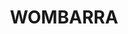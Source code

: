 ---
lastmod: '2025-04-06T06:05:20+00:00'
latitude: -34.300293
layout: suburb
longitude: 150.9299
postcode: '2515'
state: NSW
title: WOMBARRA
url: /nsw/wombarra/
---